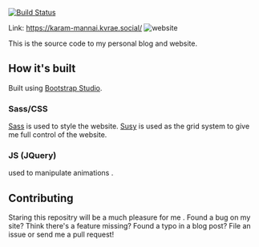 [![Build Status](https://cloud.drone.io/api/badges/Harvzor/portfolio/status.svg)](https://karam-mannai.kvrae.social/)

Link: https://karam-mannai.kvrae.social/
![website](https://user-images.githubusercontent.com/58667227/177841015-fab45af0-36a1-432b-8d40-b7a8c2cf78f9.jpeg)

This is the source code to my personal blog and website.

## How it's built

Built using [Bootstrap Studio](https://bootstrapstudio.io/).

### Sass/CSS

[Sass](https://sass-lang.com/) is used to style the website. [Susy](https://www.oddbird.net/susy/) is used as the grid system to give me full control of the website.

### JS (JQuery)

used to manipulate animations .

## Contributing

Staring this repositry will be a much pleasure for me .
Found a bug on my site? Think there's a feature missing? Found a typo in a blog post? File an issue or send me a pull request!

